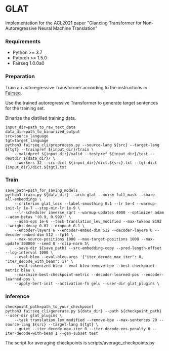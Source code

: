 # GLAT
Implementation for the ACL2021 paper "Glancing Transformer for Non-Autoregressive Neural Machine Translation"

### Requirements
* Python >= 3.7
* Pytorch >= 1.5.0
* Fairseq 1.0.0a0

### Preparation
Train an autoregressive Transformer according to the instructions in [Fairseq](https://github.com/pytorch/fairseq).

Use the trained autoregressive Transformer to generate target sentences for the training set.

Binarize the distilled training data.

```
input_dir=path_to_raw_text_data
data_dir=path_to_binarized_output
src=source_language
tgt=target_language
python3 fairseq_cli/preprocess.py --source-lang ${src} --target-lang ${tgt} --trainpref ${input_dir}/train \
    --validpref ${input_dir}/valid --testpref ${input_dir}/test --destdir ${data_dir}/ \
    --workers 32 --src-dict ${input_dir}/dict.${src}.txt --tgt-dict {input_dir}/dict.${tgt}.txt
```

### Train
```
save_path=path_for_saving_models
python3 train.py ${data_dir} --arch glat --noise full_mask --share-all-embeddings \
    --criterion glat_loss --label-smoothing 0.1 --lr 5e-4 --warmup-init-lr 1e-7 --stop-min-lr 1e-9 \
    --lr-scheduler inverse_sqrt --warmup-updates 4000 --optimizer adam --adam-betas '(0.9, 0.999)' \
    --adam-eps 1e-6 --task translation_lev_modified --max-tokens 8192 --weight-decay 0.01 --dropout 0.1 \
    --encoder-layers 6 --encoder-embed-dim 512 --decoder-layers 6 --decoder-embed-dim 512 --fp16 \
    --max-source-positions 1000 --max-target-positions 1000 --max-update 300000 --seed 0 --clip-norm 5\
    --save-dir ${save_path} --src-embedding-copy --pred-length-offset --log-interval 1000 \
    --eval-bleu --eval-bleu-args '{"iter_decode_max_iter": 0, "iter_decode_with_beam": 1}' \
    --eval-tokenized-bleu --eval-bleu-remove-bpe --best-checkpoint-metric bleu \
    --maximize-best-checkpoint-metric --decoder-learned-pos --encoder-learned-pos \
    --apply-bert-init --activation-fn gelu --user-dir glat_plugins \
```

### Inference
```
checkpoint_path=path_to_your_checkpoint
python3 fairseq_cli/generate.py ${data_dir} --path ${checkpoint_path} --user-dir glat_plugins \
    --task translation_lev_modified --remove-bpe --max-sentences 20 --source-lang ${src} --target-lang ${tgt} \
    --quiet --iter-decode-max-iter 0 --iter-decode-eos-penalty 0 --iter-decode-with-beam 1 --gen-subset test
```
The script for averaging checkpoints is scripts/average_checkpoints.py
